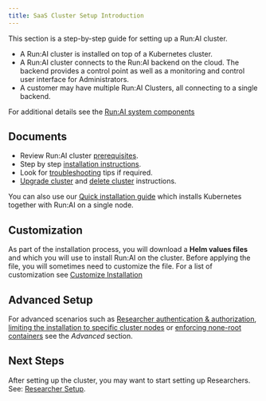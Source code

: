 ```yaml
---
title: SaaS Cluster Setup Introduction
---
```


This section is a step-by-step guide for setting up a Run:AI cluster. 

* A Run:AI cluster is installed on top of a Kubernetes cluster.
* A Run:AI cluster connects to the Run:AI backend on the cloud. The backend provides a control point as well as a monitoring and control user interface for Administrators.
* A customer may have multiple Run:AI Clusters, all connecting to a single backend.

For additional details see the [Run:AI system components](../../../home/components.md)

## Documents

* Review Run:AI cluster [prerequisites](cluster-prerequisites.md).
* Step by step [installation instructions](cluster-install.md).
* Look for [troubleshooting](cluster-troubleshooting.md) tips if required.
* [Upgrade cluster](cluster-upgrade.md) and [delete cluster](cluster-delete.md) instructions. 

You can also use our [Quick installation guide](single-node-install.md) which installs Kubernetes together with Run:AI on a single node.

## Customization

As part of the installation process, you will download a __Helm values files__ and which you will use to install Run:AI on the cluster. Before applying the file, you will sometimes need to customize the file. For a list of customization see [Customize Installation](customize-cluster-install.md)

## Advanced Setup

For advanced scenarios such as [Researcher authentication & authorization](researcher-authentication.md), [limiting the installation to specific cluster nodes](node-roles.md) or [enforcing none-root containers](non-root-containers.md) see the _Advanced_ section.

## Next Steps

After setting up the cluster, you may want to start setting up Researchers. See: [Researcher Setup](../../researcher-setup/researcher-setup-intro.md).

